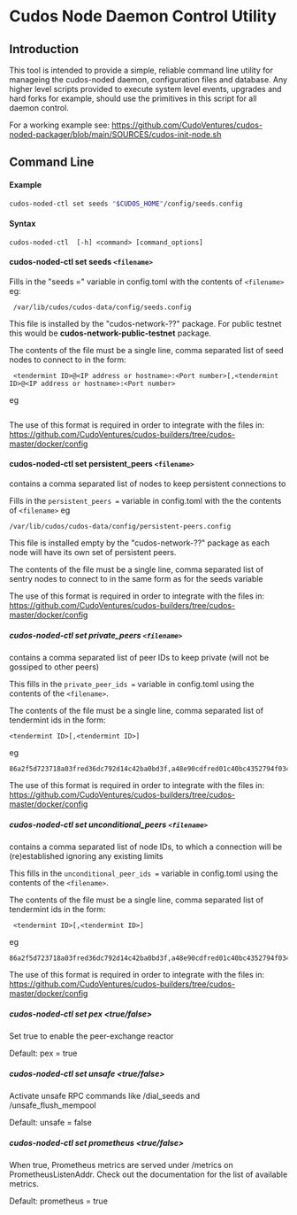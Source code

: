 # Cudos Node Daemon Control Utility

## Introduction
This tool is intended to provide a simple, reliable command line utility for
manageing the cudos-noded daemon, configuration files and database. Any higher
level scripts provided to execute system level events, upgrades and hard forks
for example, should use the primitives in this script for all daemon control.

For a working example see: https://github.com/CudoVentures/cudos-noded-packager/blob/main/SOURCES/cudos-init-node.sh

## Command Line

#### Example

```bash
cudos-noded-ctl set seeds "$CUDOS_HOME"/config/seeds.config
```

#### Syntax

```
cudos-noded-ctl  [-h] <command> [command_options]
```

#### cudos-noded-ctl set seeds `<filename>`

Fills in the "seeds =" variable in config.toml with the contents of `<filename>` eg:

```
 /var/lib/cudos/cudos-data/config/seeds.config
 ```

This file is installed by the "cudos-network-??" package. For public testnet this would be **cudos-network-public-testnet** package.

The contents of the file must be a single line, comma separated list of seed nodes to connect to in the form:

```
 <tendermint ID>@<IP address or hostname>:<Port number>[,<tendermint ID>@<IP address or hostname>:<Port number>
```

 eg
 
``` 86a2f5d723718a030ee4fred792d14c42ba0bd3f@34.67.137.129:26656,a48e90ce5fred1c40bc4352794f034880c2f2041@34.102.114.30:26656,fred129f120fd1de3e9d60d2bd376ae96af325dd@34.141.129.16:26656
```

The use of this format is required in order to integrate with the files in: https://github.com/CudoVentures/cudos-builders/tree/cudos-master/docker/config

#### cudos-noded-ctl set persistent_peers `<filename>`

<filename> contains a comma separated list of nodes to keep persistent connections to

Fills in the ```persistent_peers =``` variable in config.toml with the the contents of `<filename>` eg

```
/var/lib/cudos/cudos-data/config/persistent-peers.config
```

This file is installed empty by the "cudos-network-??" package as each node will have its own set of persistent peers.

The contents of the file must be a single line, comma separated list of sentry nodes to connect to in the same form as for the seeds variable

The use of this format is required in order to integrate with the files in: https://github.com/CudoVentures/cudos-builders/tree/cudos-master/docker/config

##### cudos-noded-ctl set private_peers `<filename>`

<filename> contains a comma separated list of peer IDs to keep private (will not be gossiped to other peers)

This fills in the ```private_peer_ids =``` variable in config.toml using the contents of the `<filename>`.

The contents of the file must be a single line, comma separated list of tendermint ids in the form:

```
<tendermint ID>[,<tendermint ID>]
```

 eg
 
```
86a2f5d723718a03fred36dc792d14c42ba0bd3f,a48e90cdfred01c40bc4352794f034880c2f2041,f93e129f120fd1de3fred0d2bd376ae96af325dd
```

The use of this format is required in order to integrate with the files in: https://github.com/CudoVentures/cudos-builders/tree/cudos-master/docker/config

##### cudos-noded-ctl set unconditional_peers `<filename>`

<filename> contains a comma separated list of node IDs, to which a connection will be (re)established ignoring any existing limits

This fills in the ```unconditional_peer_ids =``` variable in config.toml using the contents of the `<filename>`.

The contents of the file must be a single line, comma separated list of tendermint ids in the form:

```
 <tendermint ID>[,<tendermint ID>]
```

 eg
 
```
86a2f5d723718a03fred36dc792d14c42ba0bd3f,a48e90cdfred01c40bc4352794f034880c2f2041,f93e129f120fd1de3fred0d2bd376ae96af325dd
```

The use of this format is required in order to integrate with the files in: https://github.com/CudoVentures/cudos-builders/tree/cudos-master/docker/config

##### cudos-noded-ctl set pex <true/false>

Set true to enable the peer-exchange reactor

Default: pex = true

##### cudos-noded-ctl set unsafe <true/false>

Activate unsafe RPC commands like /dial_seeds and /unsafe_flush_mempool

Default: unsafe = false

##### cudos-noded-ctl set prometheus <true/false>

When true, Prometheus metrics are served under /metrics on PrometheusListenAddr.
Check out the documentation for the list of available metrics.

Default: prometheus = true
